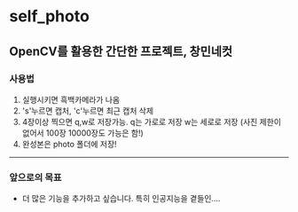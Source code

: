 # self_photo
OpenCV를 활용한 간단한 프로젝트, 창민네컷
-------------------------------------

### 사용법
1. 실행시키면 흑백카메라가 나옴
2. 's'누르면 캡처, 'c'누르면 최근 캡처 삭제
3. 4장이상 찍으면 q,w로 저장가능. q는 가로로 저장 w는 세로로 저장 (사진 제한이 없어서 100장 10000장도 가능은 함!)
4. 완성본은 photo 폴더에 저장!


---------------------------
### 앞으로의 목표
* 더 많은 기능을 추가하고 싶습니다. 특히 인공지능을 곁들인....
